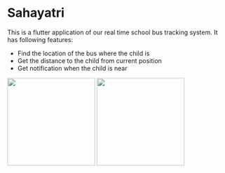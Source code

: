 # Sahayatri

This is a flutter application of our real time school bus tracking system.
It has following features:

* Find the location of the bus where the child is
* Get the distance to the child from current position
* Get notification when the child is near

<img src="https://user-images.githubusercontent.com/18495316/201500900-d9c876f3-1484-48f9-ac15-2e3ab9a2c167.jpeg" width="200" />
<img src="https://user-images.githubusercontent.com/18495316/201500905-4a0b6694-0a36-445f-8974-3388585aa523.jpeg" width="200" />

